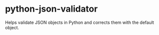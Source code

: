 # python-json-validator
Helps validate JSON objects in Python and corrects them with the default object.
